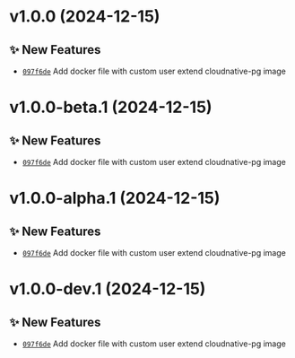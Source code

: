 # v1.0.0 (2024-12-15)

## ✨ New Features
- [`097f6de`](https://github.com/lengors/ccnpg/commit/097f6de)  Add docker file with custom user extend cloudnative-pg image

# v1.0.0-beta.1 (2024-12-15)

## ✨ New Features
- [`097f6de`](https://github.com/lengors/ccnpg/commit/097f6de)  Add docker file with custom user extend cloudnative-pg image

# v1.0.0-alpha.1 (2024-12-15)

## ✨ New Features
- [`097f6de`](https://github.com/lengors/ccnpg/commit/097f6de)  Add docker file with custom user extend cloudnative-pg image

# v1.0.0-dev.1 (2024-12-15)

## ✨ New Features
- [`097f6de`](https://github.com/lengors/ccnpg/commit/097f6de)  Add docker file with custom user extend cloudnative-pg image
